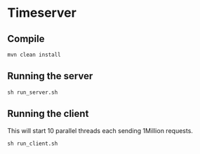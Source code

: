 # Timeserver

## Compile
    mvn clean install
    
## Running the server
    sh run_server.sh
    
## Running the client
This will start 10 parallel threads each sending 1Million requests.

    sh run_client.sh
